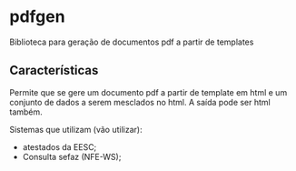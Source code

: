 # pdfgen
Biblioteca para geração de documentos pdf a partir de templates

## Características
Permite que se gere um documento pdf a partir de template em html e um conjunto de dados a serem mesclados no html.
A saída pode ser html também.



Sistemas que utilizam (vão utilizar):
- atestados da EESC;
- Consulta sefaz (NFE-WS);
